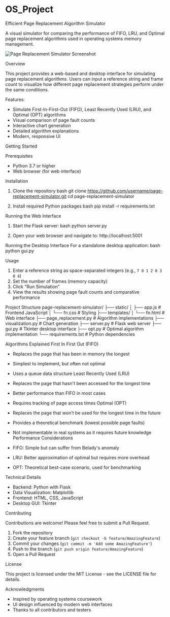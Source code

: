 # OS_Project
Efficient Page Replacement Algorithm Simulator

A visual simulator for comparing the performance of FIFO, LRU, and Optimal page replacement algorithms used in operating systems memory management.

![Page Replacement Simulator Screenshot]()

Overview

This project provides a web-based and desktop interface for simulating page replacement algorithms. Users can input a reference string and frame count to visualize how different page replacement strategies perform under the same conditions.

Features:
- Simulate First-In-First-Out (FIFO), Least Recently Used (LRU), and Optimal (OPT) algorithms
- Visual comparison of page fault counts
- Interactive chart generation
- Detailed algorithm explanations
- Modern, responsive UI

Getting Started

Prerequisites
- Python 3.7 or higher
- Web browser (for web interface)

Installation

1. Clone the repository
bash
git clone https://github.com/username/page-replacement-simulator.git
cd page-replacement-simulator


2. Install required Python packages
bash
pip install -r requirements.txt


Running the Web Interface

1. Start the Flask server:
bash
python server.py

2. Open your web browser and navigate to:
http://localhost:5001

Running the Desktop Interface
For a standalone desktop application:
bash
python gui.py


Usage

1. Enter a reference string as space-separated integers (e.g., `7 0 1 2 0 3 0 4`)
2. Set the number of frames (memory capacity)
3. Click "Run Simulation"
4. View the results showing page fault counts and comparative performance

Project Structure
page-replacement-simulator/
├── static/
│   ├── app.js        # Frontend JavaScript
│   └── fn.css        # Styling
├── templates/
│   └── fn.html       # Web interface
├── page_replacement.py  # Algorithm implementations
├── visualization.py     # Chart generation
├── server.py            # Flask web server
├── gui.py               # Tkinter desktop interface
├── opt.py               # Optimal algorithm implementation
└── requirements.txt     # Python dependencies

Algorithms Explained
First In First Out (FIFO)
- Replaces the page that has been in memory the longest
- Simplest to implement, but often not optimal
- Uses a queue data structure
Least Recently Used (LRU)
- Replaces the page that hasn't been accessed for the longest time
- Better performance than FIFO in most cases
- Requires tracking of page access times
Optimal (OPT)
- Replaces the page that won't be used for the longest time in the future
- Provides a theoretical benchmark (lowest possible page faults)
- Not implementable in real systems as it requires future knowledge
Performance Considerations

- FIFO: Simple but can suffer from Belady's anomaly
- LRU: Better approximation of optimal but requires more overhead
- OPT: Theoretical best-case scenario, used for benchmarking

Technical Details

- Backend: Python with Flask
- Data Visualization: Matplotlib
- Frontend: HTML, CSS, JavaScript
- Desktop GUI: Tkinter

Contributing

Contributions are welcome! Please feel free to submit a Pull Request.

1. Fork the repository
2. Create your feature branch (`git checkout -b feature/AmazingFeature`)
3. Commit your changes (`git commit -m 'Add some AmazingFeature'`)
4. Push to the branch (`git push origin feature/AmazingFeature`)
5. Open a Pull Request

License

This project is licensed under the MIT License - see the LICENSE file for details.

Acknowledgments

- Inspired by operating systems coursework
- UI design influenced by modern web interfaces
- Thanks to all contributors and testers
